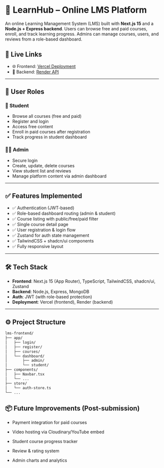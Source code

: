 # 📘 LearnHub – Online LMS Platform

An online Learning Management System (LMS) built with **Next.js 15** and a **Node.js + Express backend**. Users can browse free and paid courses, enroll, and track learning progress. Admins can manage courses, users, and reviews from a role-based dashboard.

## 🔗 Live Links

-   🌐 Frontend: [Vercel Deployment](https://lms-frontend-tawny-two.vercel.app)
-   🚀 Backend: [Render API](https://lms-backend-5lk5.onrender.com)

---

## 👤 User Roles

### 🧑 Student

-   Browse all courses (free and paid)
-   Register and login
-   Access free content
-   Enroll in paid courses after registration
-   Track progress in student dashboard

### 👨‍💼 Admin

-   Secure login
-   Create, update, delete courses
-   View student list and reviews
-   Manage platform content via admin dashboard

---

## ✅ Features Implemented

-   ✅ Authentication (JWT-based)
-   ✅ Role-based dashboard routing (admin & student)
-   ✅ Course listing with public/free/paid filter
-   ✅ Single course detail page
-   ✅ User registration & login flow
-   ✅ Zustand for auth state management
-   ✅ TailwindCSS + shadcn/ui components
-   ✅ Fully responsive layout

---

## 🛠️ Tech Stack

-   **Frontend**: Next.js 15 (App Router), TypeScript, TailwindCSS, shadcn/ui, Zustand
-   **Backend**: Node.js, Express, MongoDB
-   **Auth**: JWT (with role-based protection)
-   **Deployment**: Vercel (frontend), Render (backend)

---

## ⚙️ Project Structure

```bash
lms-frontend/
├── app/
│   ├── login/
│   ├── register/
│   ├── courses/
│   └── dashboard/
│       ├── admin/
│       └── student/
├── components/
│   ├── Navbar.tsx
│   └── ...
├── store/
│   └── auth-store.ts
└── ...
```

## 📦 Future Improvements (Post-submission)

-   Payment integration for paid courses

-   Video hosting via Cloudinary/YouTube embed

-   Student course progress tracker

-   Review & rating system

-   Admin charts and analytics
